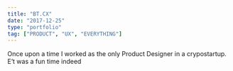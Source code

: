 ```yaml
---
title: "BT.CX"
date: "2017-12-25"
type: "portfolio"
tag: ["PRODUCT", "UX", "EVERYTHING"]
---
```


Once upon a time I worked as the only Product Designer in a crypostartup. Е’t was a fun time indeed
